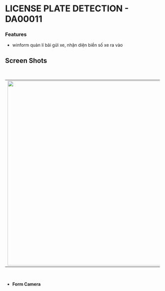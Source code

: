 # LICENSE PLATE DETECTION - DA00011
### Features
- winform quản lí bãi gửi xe, nhận diện biển số xe ra vào
## Screen Shots
<br>
<div align="center">
   <table align="center" border="0" >
  <tr>
    <td><img width=600 src="https://github.com/thqnhngqn-dev/Quanlibaixe-DA00011/blob/main/Screen%20Shots/form_camera.png"/></td>
  </table>
  </div>
<br>


- **Form Camera**
